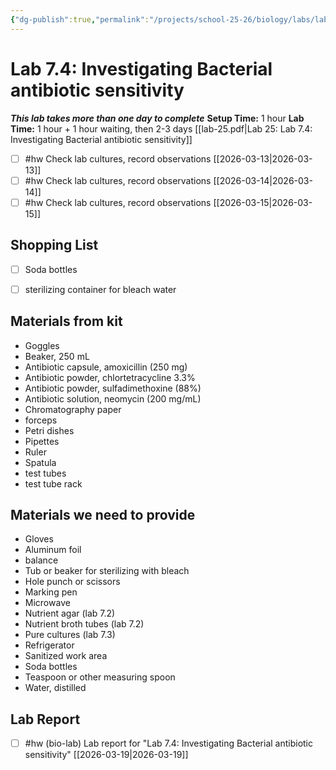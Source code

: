 ```yaml
---
{"dg-publish":true,"permalink":"/projects/school-25-26/biology/labs/lab-07-04-investigating-bacterial-antibiotic-sensitivity/","title":"Lab 7.4: Investigating Bacterial antibiotic sensitivity"}
---
```



#  Lab 7.4: Investigating Bacterial antibiotic sensitivity

***This lab takes more than one day to complete***
**Setup Time:** 1 hour
**Lab Time:** 1 hour + 1 hour waiting, then 2-3 days
[[lab-25.pdf|Lab 25: Lab 7.4: Investigating Bacterial antibiotic sensitivity]]

- [ ] #hw Check lab cultures, record observations [[2026-03-13\|2026-03-13]]
- [ ] #hw Check lab cultures, record observations [[2026-03-14\|2026-03-14]]
- [ ] #hw Check lab cultures, record observations [[2026-03-15\|2026-03-15]]

## Shopping List

- [ ] Soda bottles
- [ ] sterilizing container for bleach water


## Materials from kit

- Goggles
- Beaker, 250 mL
- Antibiotic capsule, amoxicillin (250 mg)
- Antibiotic powder, chlortetracycline 3.3%
- Antibiotic powder, sulfadimethoxine (88%)
- Antibiotic solution, neomycin (200 mg/mL)
- Chromatography paper
- forceps
- Petri dishes
- Pipettes
- Ruler
- Spatula
- test tubes
- test tube rack


## Materials we need to provide

- Gloves
- Aluminum foil
- balance
- Tub or beaker for sterilizing with bleach
- Hole punch or scissors
- Marking pen
- Microwave
- Nutrient agar (lab 7.2)
- Nutrient broth tubes (lab 7.2)
- Pure cultures (lab 7.3)
- Refrigerator
- Sanitized work area
- Soda bottles
- Teaspoon or other measuring spoon
- Water, distilled



## Lab Report

- [ ] #hw (bio-lab) Lab report for "Lab 7.4: Investigating Bacterial antibiotic sensitivity" [[2026-03-19\|2026-03-19]]

